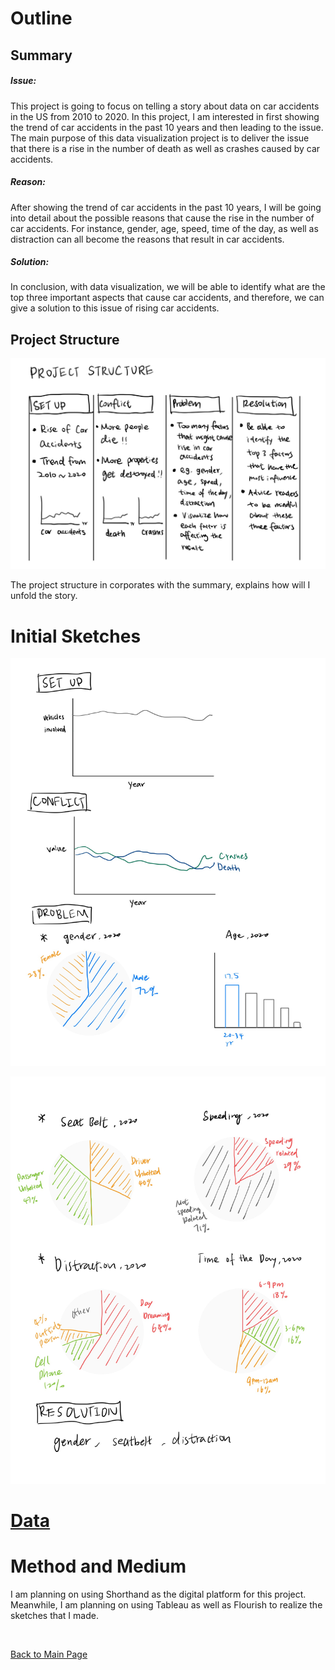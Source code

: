 # Outline

## Summary

##### Issue: 
This project is going to focus on telling a story about data on car accidents in the US from 2010 to 2020. In this project, I am interested in first showing the trend of car accidents in the past 10 years and then leading to the issue. The main purpose of this data visualization project is to deliver the issue that there is a rise in the number of death as well as crashes caused by car accidents.

##### Reason: 
After showing the trend of car accidents in the past 10 years, I will be going into detail about the possible reasons that cause the rise in the number of car accidents. For instance, gender, age, speed, time of the day, as well as distraction can all become the reasons that result in car accidents.

##### Solution: 
In conclusion, with data visualization, we will be able to identify what are the top three important aspects that cause car accidents, and therefore, we can give a solution to this issue of rising car accidents.

## Project Structure

![alt text](images/ProjectStructure.jpg)

The project structure in corporates with the summary, explains how will I unfold the story.

# Initial Sketches

![alt text](images/Sketch1.jpg)

![alt text](images/Sketch2.jpg)

# [Data](https://www.iihs.org/topics/fatality-statistics/detail/yearly-snapshot)


# Method and Medium

I am planning on using Shorthand as the digital platform for this project. Meanwhile, I am planning on using Tableau as well as Flourish to realize the sketches that I made.

<br/>

[Back to Main Page](/README.md)

